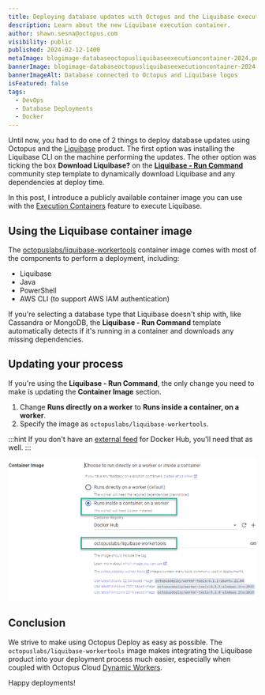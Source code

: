 ```yaml
---
title: Deploying database updates with Octopus and the Liquibase execution container
description: Learn about the new Liquibase execution container.
author: shawn.sesna@octopus.com
visibility: public
published: 2024-02-12-1400
metaImage: blogimage-databaseoctopusliquibaseexecutioncontainer-2024.png
bannerImage: blogimage-databaseoctopusliquibaseexecutioncontainer-2024.png
bannerImageAlt: Database connected to Octopus and Liquibase logos
isFeatured: false
tags: 
  - DevOps
  - Database Deployments
  - Docker
---
```


Until now, you had to do one of 2 things to deploy database updates using Octopus and the [Liquibase](https://liquibase.com) product. The first option was installing the Liquibase CLI on the machine performing the updates. The other option was ticking the box **Download Liquibase?** on the **[Liquibase - Run Command](https://library.octopus.com/step-templates/36df3e84-8501-4f2a-85cc-bd9eb22030d1/actiontemplate-liquibase-run-command)** community step template to dynamically download Liquibase and any dependencies at deploy time.  

In this post, I introduce a publicly available container image you can use with the [Execution Containers](https://octopus.com/docs/projects/steps/execution-containers-for-workers) feature to execute Liquibase.

## Using the Liquibase container image

The [octopuslabs/liquibase-workertools](https://hub.docker.com/r/octopuslabs/liquibase-workertools) container image comes with most of the components to perform a deployment, including:

- Liquibase
- Java
- PowerShell
- AWS CLI (to support AWS IAM authentication)

If you're selecting a database type that Liquibase doesn't ship with, like Cassandra or MongoDB, the **Liquibase - Run Command** template automatically detects if it's running in a container and downloads any missing dependencies.

## Updating your process

If you're using the **Liquibase - Run Command**, the only change you need to make is updating the **Container Image** section. 

1. Change **Runs directly on a worker** to **Runs inside a container, on a worker**.
2. Specify the image as `octopuslabs/liquibase-workertools`. 

:::hint
If you don't have an [external feed](https://octopus.com/docs/packaging-applications/package-repositories/docker-registries) for Docker Hub, you'll need that as well.
:::

![Select execution container](octopus-liquibase-container.png)

## Conclusion

We strive to make using Octopus Deploy as easy as possible. The `octopuslabs/liquibase-workertools` image makes integrating the Liquibase product into your deployment process much easier, especially when coupled with Octopus Cloud [Dynamic Workers](https://octopus.com/docs/infrastructure/workers/dynamic-worker-pools).

Happy deployments!
